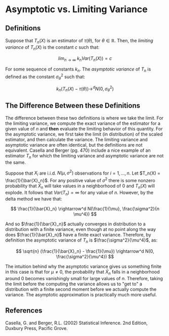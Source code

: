 # Asymptotic vs. Limiting Variance

## Definitions

Suppose that $T_n(X)$ is an estimator of $\tau(\theta)$, for $\theta \in \mathbb{R}$.  Then, the *limiting variance* of $T_n(X)$ is the constant $c$ such that:

$$
lim_{n \rightarrow \infty} \; k_n Var (T_n(X)) = c
$$

For some sequence of constants $k_n$.  The *asymptotic variance* of $T_n$ is defined as the constant $\sigma^2_\theta$ such that:

$$
k_n (T_n(X) - \tau(\theta)) \rightarrow^d N(0, \sigma^2_\theta)
$$

## The Difference Between these Definitions

The difference between these two definitions is where we take the limit.  For the limiting variance, we compute the exact variance of the estimator for a given value of $n$ and **then** evaluate the limiting behavior of this quantity.  For the asymptotic variance, we first take the limit (in distribution) of the scaled estimator, and then calculate the variance.  The limiting variance and asymptotic variance are often identical, but the definitions are not equivalent.  Casella and Berger (pg. 470) include a nice example of an estimator $T_n$ for which the limiting variance and asymptotic variance are not the same.

Suppose that $X_i$ are i.i.d. $N(\mu, \sigma^2)$ observations for $i=1, ..., n$.  Let $T_n(X) = \frac{1}{\bar{X}_n}$.  For any positive value of $\sigma^2$ there is some nonzero probability that $\bar{X}_n$ will take values in a neighborhood of $0$ and $T_n(X)$ will explode.  It follows that $Var(T_n) = \infty$ for any value of $n$. 
 However, by the delta method we have that:

$$
\frac{1}{\bar{X}_n} \rightarrow^d N(\frac{1}{\mu}, \frac{\sigma^2}{n \mu^4})
$$

And so $\frac{1}{\bar{X}_n}$ actually converges in distribution to a distribution with a finite variance, even though at no point along the way does $\frac{1}{\bar{X}_n}$ have a finite exact variance.  Therefore, by definition the asymptotic variance of $T_n$ is $\frac{\sigma^2}{\mu^4}$, as:

$$
\sqrt{n} (\frac{1}{\bar{X}_n} - \frac{1}{\mu}) \rightarrow^d N(0, \frac{\sigma^2}{\mu^4})
$$

The intuition behind why the asymptotic variance gives us something finite in this case is that for $\mu \neq 0$, the probability that $\bar{X}_n$ falls in a neighborhood around $0$ becomes vanishingly small for large values of $n$.  Therefore, taking the limit before the computing the variance allows us to "get to" a distribution with a finite second moment before we actually compute the variance.  The asymptotic approximation is practically much more useful.

## References

Casella, G. and Berger, R.L. (2002) Statistical Inference. 2nd Edition, Duxbury Press, Pacific Grove.





